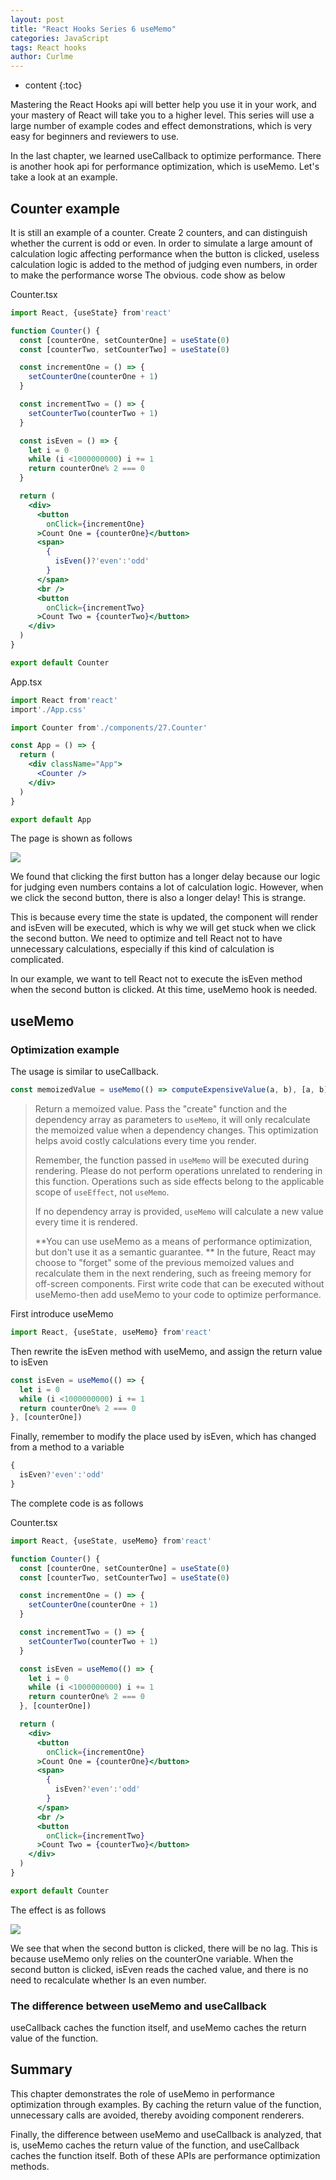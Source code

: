 ```yaml
---
layout: post
title: "React Hooks Series 6 useMemo"
categories: JavaScript
tags: React hooks
author: Curlme
---
```


* content
{:toc}

Mastering the React Hooks api will better help you use it in your work, and your mastery of React will take you to a higher level. This series will use a large number of example codes and effect demonstrations, which is very easy for beginners and reviewers to use.

In the last chapter, we learned useCallback to optimize performance. There is another hook api for performance optimization, which is useMemo. Let's take a look at an example.





## Counter example

It is still an example of a counter. Create 2 counters, and can distinguish whether the current is odd or even. In order to simulate a large amount of calculation logic affecting performance when the button is clicked, useless calculation logic is added to the method of judging even numbers, in order to make the performance worse The obvious. code show as below

Counter.tsx

``` jsx
import React, {useState} from'react'

function Counter() {
  const [counterOne, setCounterOne] = useState(0)
  const [counterTwo, setCounterTwo] = useState(0)

  const incrementOne = () => {
    setCounterOne(counterOne + 1)
  }

  const incrementTwo = () => {
    setCounterTwo(counterTwo + 1)
  }

  const isEven = () => {
    let i = 0
    while (i <1000000000) i += 1
    return counterOne% 2 === 0
  }

  return (
    <div>
      <button
        onClick={incrementOne}
      >Count One = {counterOne}</button>
      <span>
        {
          isEven()?'even':'odd'
        }
      </span>
      <br />
      <button
        onClick={incrementTwo}
      >Count Two = {counterTwo}</button>
    </div>
  )
}

export default Counter
```

App.tsx

``` jsx
import React from'react'
import'./App.css'

import Counter from'./components/27.Counter'

const App = () => {
  return (
    <div className="App">
      <Counter />
    </div>
  )
}

export default App
```

The page is shown as follows

![](https://gw.alicdn.com/tfs/TB1r2l1GND1gK0jSZFKXXcJrVXa-702-286.gif)

We found that clicking the first button has a longer delay because our logic for judging even numbers contains a lot of calculation logic. However, when we click the second button, there is also a longer delay! This is strange.

This is because every time the state is updated, the component will render and isEven will be executed, which is why we will get stuck when we click the second button. We need to optimize and tell React not to have unnecessary calculations, especially if this kind of calculation is complicated.

In our example, we want to tell React not to execute the isEven method when the second button is clicked. At this time, useMemo hook is needed.

## useMemo

### Optimization example

The usage is similar to useCallback.

``` js
const memoizedValue = useMemo(() => computeExpensiveValue(a, b), [a, b]);
```
> Return a memoized value.
> Pass the "create" function and the dependency array as parameters to `useMemo`, it will only recalculate the memoized value when a dependency changes. This optimization helps avoid costly calculations every time you render.
>
> Remember, the function passed in `useMemo` will be executed during rendering. Please do not perform operations unrelated to rendering in this function. Operations such as side effects belong to the applicable scope of `useEffect`, not `useMemo`.
>
> If no dependency array is provided, `useMemo` will calculate a new value every time it is rendered.
>
> **You can use useMemo as a means of performance optimization, but don't use it as a semantic guarantee. ** In the future, React may choose to "forget" some of the previous memoized values ​​and recalculate them in the next rendering, such as freeing memory for off-screen components. First write code that can be executed without useMemo-then add useMemo to your code to optimize performance.

First introduce useMemo

``` js
import React, {useState, useMemo} from'react'
```

Then rewrite the isEven method with useMemo, and assign the return value to isEven

``` js
const isEven = useMemo(() => {
  let i = 0
  while (i <1000000000) i += 1
  return counterOne% 2 === 0
}, [counterOne])
```

Finally, remember to modify the place used by isEven, which has changed from a method to a variable

``` js
{
  isEven?'even':'odd'
}
```

The complete code is as follows

Counter.tsx

``` jsx
import React, {useState, useMemo} from'react'

function Counter() {
  const [counterOne, setCounterOne] = useState(0)
  const [counterTwo, setCounterTwo] = useState(0)

  const incrementOne = () => {
    setCounterOne(counterOne + 1)
  }

  const incrementTwo = () => {
    setCounterTwo(counterTwo + 1)
  }

  const isEven = useMemo(() => {
    let i = 0
    while (i <1000000000) i += 1
    return counterOne% 2 === 0
  }, [counterOne])

  return (
    <div>
      <button
        onClick={incrementOne}
      >Count One = {counterOne}</button>
      <span>
        {
          isEven?'even':'odd'
        }
      </span>
      <br />
      <button
        onClick={incrementTwo}
      >Count Two = {counterTwo}</button>
    </div>
  )
}

export default Counter
```

The effect is as follows

![](https://gw.alicdn.com/tfs/TB1Oz_bb5cKOu4jSZKbXXc19XXa-702-286.gif)

We see that when the second button is clicked, there will be no lag. This is because useMemo only relies on the counterOne variable. When the second button is clicked, isEven reads the cached value, and there is no need to recalculate whether Is an even number.

### The difference between useMemo and useCallback

useCallback caches the function itself, and useMemo caches the return value of the function.

## Summary

This chapter demonstrates the role of useMemo in performance optimization through examples. By caching the return value of the function, unnecessary calls are avoided, thereby avoiding component renderers.

Finally, the difference between useMemo and useCallback is analyzed, that is, useMemo caches the return value of the function, and useCallback caches the function itself. Both of these APIs are performance optimization methods.
